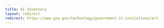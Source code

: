 ```yaml
---
title: AI Inventory
layout: redirect
redirect: https://www.gsa.gov/technology/government-it-initiatives/artificial-intelligence/how-were-using-ai/ai-use-case-inventory
---
```

